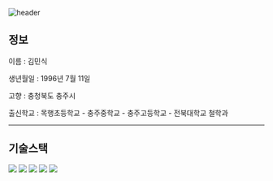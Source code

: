 ![header](https://capsule-render.vercel.app/api?type=wave&color=auto&height=300&section=header&text=Kim%20MinSik&fontSize=90)

## 정보
이름 : 김민식

생년월일 : 1996년 7월 11일

고향 : 충청북도 충주시

출신학교 : 목행초등학교 - 충주중학교 - 충주고등학교 - 전북대학교 철학과

---

## 기술스택
<img src="https://img.shields.io/badge/Unity-000000?style=plastic&logo=unity"/>
<img src="https://img.shields.io/badge/CSharp-000000?style=plastic&logo=csharp"/>
<img src="https://img.shields.io/badge/C++-000000?style=plastic&logo=cplusplus"/>
<img src="https://img.shields.io/badge/Python-000000?style=plastic&logo=python"/>
<img src="https://img.shields.io/badge/JavaScript-000000?style=plastic&logo=javascript"/>
